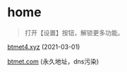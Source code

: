 # home

> 打开【设置】按钮，解锁更多功能。

[btmet4.xyz](https://www.btmet4.xyz)  (2021-03-01)

[btmet.com](https://btmet.com)  (永久地址，dns污染)
